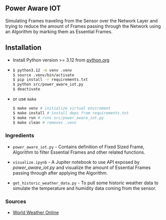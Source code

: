 ## Power Aware IOT
Simulating Frames traveling from the Sensor over the Network Layer and trying to reduce the amount of Frames passing through the Network using an Algorithm by marking them as Essential Frames.

## Installation
- Install Python version >= 3.12 from [python.org](https://www.python.org/downloads/)

- ```bash
  $ python3.12 -m venv .venv
  $ source .venv/bin/activate
  $ pip install -r requirements.txt
  $ python src/power_aware_iot.py
  $ deactivate
  ```

- or use `make`
  ```bash
  $ make venv # initialize virtual enviroment
  $ make install # install deps from requirements.txt
  $ make run # runs src/power_aware_iot.py
  $ make clean # removes .venv
  ```

### Ingredients
- `power_aware_iot.py` - Contains definition of Fixed Sized Frame, Algorithm to filter Essential Frames and other related functions.  

- `visualize.ipynb` - A Jupiter notebook to use API exposed by _power_aware_iot.py_ and visualize the amount of Essential Frames passing through after applying the Algorithm.  

- `get_historic_weather_data.py` - To pull some historic weather data to simulate the temperature and humidity data coming from the sensor.  

### Sources
- [World Weather Online](https://www.worldweatheronline.com/weather-api/api/historical-weather-api.aspx)

